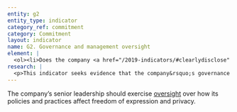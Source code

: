 ```yaml
---
entity: g2
entity_type: indicator
category_ref: commitment
category: Commitment
layout: indicator
name: G2. Governance and management oversight
element: | 
  <ol><li>Does the company <a href="/2019-indicators/#clearlydisclose" target="_blank" rel="noopener">clearly disclose</a> that the <a href="/2019-indicators/#boardofdirectors&gt;board of directors" target="_blank" rel="noopener">board of directors</a> exercises formal oversight over how company practices affect freedom of expression and privacy?</li><li>Does the company <a href="/2019-indicators/#clearlydisclose" target="_blank" rel="noopener">clearly disclose</a> that an <a href="/2019-indicators/#executiveleveloversight" target="_blank" rel="noopener">executive-level</a> committee, <a href="/2019-indicators/#team" target="_blank" rel="noopener">team</a><strong>, </strong><a href="/2019-indicators/#team" target="_blank" rel="noopener">program </a>or<a href="/2019-indicators/#officer" target="_blank" rel="noopener"> officer</a> oversees how company practices affect freedom of expression and privacy?</li><li>Does the company <a href="/2019-indicators/#clearlydisclose" target="_blank" rel="noopener">clearly disclose</a> that a <a href="/2019-indicators/#management" target="_blank" rel="noopener">management-level</a> committee, <a href="/2019-indicators/#team" target="_blank" rel="noopener">team</a>, <a href="/2019-indicators/#team" target="_blank" rel="noopener">program</a> or <a href="/2019-indicators/#officer" target="_blank" rel="noopener">officer </a>oversees how company practices affect freedom of expression and privacy?</li></ol>
research: | 
  <p>This indicator seeks evidence that the company&rsquo;s governance and internal management structures include consideration of freedom of expression and privacy. Decisions made by executives and managers of internet and telecommunications companies significantly affect people&rsquo;s ability to experience freedom of expression and privacy. We expect these decision-making processes, and the chain of responsibility within the company, to explicitly consider these human rights.</p><p>To receive full credit for this indicator, companies need to clearly disclose that at each governance level (board, executive, managerial), there is clear oversight of both freedom of expression and privacy issues. At the board level, this oversight could include a board of directors or another public explanation of how the board exercises oversight of the company&rsquo;s freedom of expression and privacy policy commitments. Below board level, it can include a company unit or individual that reports to the executive or managerial level. The committee, program, team, officer, etc. should specifically identify freedom of expression and privacy in its description of responsibilities.</p><p><strong>Potential sources:</strong></p><ul><li>List of board of directors</li><li>Company governance documents</li><li>Company sustainability report</li><li>Company organizational chart</li><li>Company human rights policy</li><li>Global Network Initiative documents (if company is a member)</li></ul>
---
```

The company’s senior leadership should exercise [oversight](/2019-indicators/#oversight) over how its policies and practices affect freedom of expression and privacy.